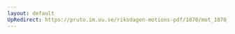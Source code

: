 ```yaml
---
layout: default
UpRedirect: https://pruto.im.uu.se/riksdagen-motions-pdf/1870/mot_1870__fk__17/mot_1870__fk__17-002.pdf
---
```

